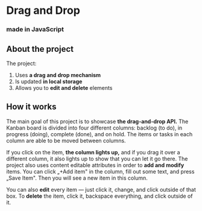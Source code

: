 # **Drag and Drop**
### made in JavaScript

## **About the project**

The project:
1. Uses **a drag and drop mechanism**
2. Is updated **in local storage**
3. Allows you to **edit and delete** elements
 
## **How it works**

The main goal of this project is to showcase **the drag-and-drop API.** The Kanban board is divided into four different columns: backlog (to do), in progress (doing), complete (done), and on hold. The items or tasks in each column are able to be moved between columns.

If you click on the item, **the column lights up,** and if you drag it over a different column, it also lights up to show that you can let it go there. The project also uses content editable attributes in order to **add and modify** items. You can click „+Add item" in the column, fill out some text, and press „Save Item". Then you will see a new item in this column. 

You can also **edit** every item — just click it, change, and click outside of that box. To **delete** the item, click it, backspace everything, and click outside of it.

